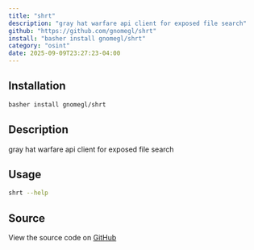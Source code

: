 ```yaml
---
title: "shrt"
description: "gray hat warfare api client for exposed file search"
github: "https://github.com/gnomegl/shrt"
install: "basher install gnomegl/shrt"
category: "osint"
date: 2025-09-09T23:27:23-04:00
---
```


## Installation

```bash
basher install gnomegl/shrt
```

## Description

gray hat warfare api client for exposed file search

## Usage

```bash
shrt --help
```

## Source

View the source code on [GitHub](https://github.com/gnomegl/shrt)
